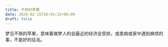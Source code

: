 ```yaml
---
title: 不熟的苹果
date: 2020-02-15T20:54:12+08:00
draft: false
---
```


梦见不熟的苹果，意味着做梦人的会最近的经济会受损，或患病或家中遇到麻烦的事，不是好的征兆。<br>
